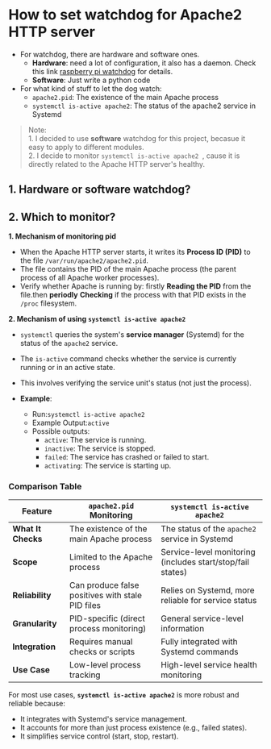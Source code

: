 # How to set watchdog for Apache2 HTTP server

- For watchdog, there are hardware and software ones.
  - **Hardware**: need a lot of configuration, it also has a daemon. Check this link [raspberry pi watchdog](https://gist.github.com/lbussy/17f57adefbf744a102166d0894b54c6c) for details.
  - **Software**: Just write a python code
- For what kind of stuff to let the dog watch:
  - `apache2.pid`: The existence of the main Apache process
  - `systemctl is-active apache2`: The status of the apache2 service in Systemd

> Note: <br> 1. I decided to use **software** watchdog for this project, becasue it easy to apply to different modules.
> <br>2. I decide to monitor `systemctl is-active apache2
`, cause it is directly related to the Apache HTTP server's healthy.

## 1. Hardware or software watchdog?

## 2. Which to monitor?

**1. Mechanism of monitoring pid**

- When the Apache HTTP server starts, it writes its **Process ID (PID)** to the file `/var/run/apache2/apache2.pid`.
- The file contains the PID of the main Apache process (the parent process of all Apache worker processes).
- Verify whether Apache is running by: firstly **Reading the PID** from the file.then **periodly** **Checking** if the process with that PID exists in the `/proc` filesystem.

**2. Mechanism of using `systemctl is-active apache2`**

- `systemctl` queries the system's **service manager** (Systemd) for the status of the `apache2` service.
- The `is-active` command checks whether the service is currently running or in an active state.
- This involves verifying the service unit's status (not just the process).

- **Example**:
  - Run:`systemctl is-active apache2`
  - Example Output:`active`
  - Possible outputs:
    - `active`: The service is running.
    - `inactive`: The service is stopped.
    - `failed`: The service has crashed or failed to start.
    - `activating`: The service is starting up.

### **Comparison Table**

| Feature            | `apache2.pid` Monitoring                         | `systemctl is-active apache2`                              |
| ------------------ | ------------------------------------------------ | ---------------------------------------------------------- |
| **What It Checks** | The existence of the main Apache process         | The status of the `apache2` service in Systemd             |
| **Scope**          | Limited to the Apache process                    | Service-level monitoring (includes start/stop/fail states) |
| **Reliability**    | Can produce false positives with stale PID files | Relies on Systemd, more reliable for service status        |
| **Granularity**    | PID-specific (direct process monitoring)         | General service-level information                          |
| **Integration**    | Requires manual checks or scripts                | Fully integrated with Systemd commands                     |
| **Use Case**       | Low-level process tracking                       | High-level service health monitoring                       |

For most use cases, **`systemctl is-active apache2`** is more robust and reliable because:

- It integrates with Systemd's service management.
- It accounts for more than just process existence (e.g., failed states).
- It simplifies service control (start, stop, restart).
